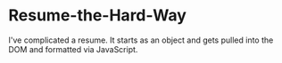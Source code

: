 # Resume-the-Hard-Way

I've complicated a resume. It starts as an object and gets pulled into the DOM and formatted via JavaScript.
